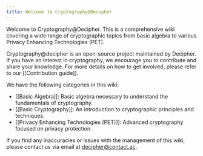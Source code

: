 ```yaml
---
title: Welcome to Cryptography@Decipher
---
```

Welcome to Cryptography@Decipher. This is a comprehensive wiki covering a wide range of cryptographic topics from basic algebra to various Privacy Enhancing Technologies (PET).

Cryptography@decipher is an open-source project maintained by Decipher. If you have an interest in cryptography, we encourage you to contribute and share your knowledge. For more details on how to get involved, please refer to our [[Contribution guide]].

We have the following categories in this wiki:

- [[Basic Algebra]]: Basic algebra necessary to understand the fundamentals of cryptography.
- [[Basic Cryptography]]: An introduction to cryptographic principles and techniques.
- [[Privacy Enhancing Technologies (PET)]]: Advanced cryptography focused on privacy protection.

If you find any inaccuracies or issues with the management of this wiki, please contact us via email at <decipher@contact.ac>.
